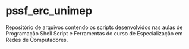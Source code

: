 # pssf_erc_unimep
Repositório de arquivos contendo os scripts desenvolvidos nas aulas de Programação Shell Script e Ferramentas do curso de Especialização em Redes de Computadores.
